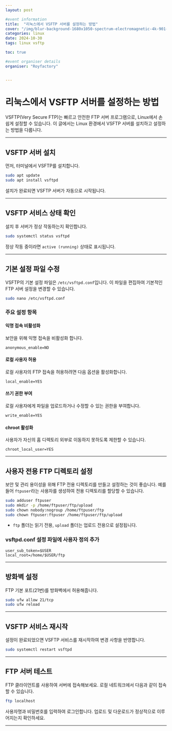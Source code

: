 ```yaml
---
layout: post

#event information
title:  "리눅스에서 VSFTP 서버를 설정하는 방법"
cover: "/img/blur-background-1680x1050-spectrum-electromagnetic-4k-901-1.jpg"
categories: linux
date: 2024-10-30
tags: linux vsftp

toc: true

#event organiser details
organiser: "Royfactory"


---
```


# 리눅스에서 VSFTP 서버를 설정하는 방법

VSFTP(Very Secure FTP)는 빠르고 안전한 FTP 서버 프로그램으로, Linux에서 손쉽게 설정할 수 있습니다. 이 글에서는 Linux 환경에서 VSFTP 서버를 설치하고 설정하는 방법을 다룹니다.

---

## VSFTP 서버 설치

먼저, 터미널에서 VSFTP를 설치합니다.

```bash
sudo apt update
sudo apt install vsftpd
```

설치가 완료되면 VSFTP 서버가 자동으로 시작됩니다.

---

## VSFTP 서비스 상태 확인

설치 후 서버가 정상 작동하는지 확인합니다.

```bash
sudo systemctl status vsftpd
```

정상 작동 중이라면 `active (running)` 상태로 표시됩니다.

---

## 기본 설정 파일 수정

VSFTP의 기본 설정 파일은 `/etc/vsftpd.conf`입니다. 이 파일을 편집하여 기본적인 FTP 서버 설정을 변경할 수 있습니다.

```bash
sudo nano /etc/vsftpd.conf
```

### 주요 설정 항목

#### 익명 접속 비활성화

보안을 위해 익명 접속을 비활성화 합니다.

```plaintext
anonymous_enable=NO
```

#### 로컬 사용자 허용

로컬 사용자의 FTP 접속을 허용하려면 다음 옵션을 활성화합니다.

```plaintext
local_enable=YES
```

#### 쓰기 권한 부여

로컬 사용자에게 파일을 업로드하거나 수정할 수 있는 권한을 부여합니다.

```plaintext
write_enable=YES
```

#### chroot 활성화

사용자가 자신의 홈 디렉토리 외부로 이동하지 못하도록 제한할 수 있습니다.

```plaintext
chroot_local_user=YES
```

---

## 사용자 전용 FTP 디렉토리 설정

보안 및 관리 용이성을 위해 FTP 전용 디렉토리를 만들고 설정하는 것이 좋습니다. 예를 들어 `ftpuser`라는 사용자를 생성하여 전용 디렉토리를 할당할 수 있습니다.

```bash
sudo adduser ftpuser
sudo mkdir -p /home/ftpuser/ftp/upload
sudo chown nobody:nogroup /home/ftpuser/ftp
sudo chown ftpuser:ftpuser /home/ftpuser/ftp/upload
```

* `ftp` 폴더는 읽기 전용, `upload` 폴더는 업로드 전용으로 설정됩니다.

### vsftpd.conf 설정 파일에 사용자 정의 추가

```plaintext
user_sub_token=$USER
local_root=/home/$USER/ftp
```

---

## 방화벽 설정

FTP 기본 포트(21번)를 방화벽에서 허용해줍니다.

```bash
sudo ufw allow 21/tcp
sudo ufw reload
```

---

## VSFTP 서비스 재시작

설정이 완료되었으면 VSFTP 서비스를 재시작하여 변경 사항을 반영합니다.

```bash
sudo systemctl restart vsftpd
```

---

## FTP 서버 테스트

FTP 클라이언트를 사용하여 서버에 접속해보세요. 로컬 네트워크에서 다음과 같이 접속할 수 있습니다.

```bash
ftp localhost
```

사용자명과 비밀번호를 입력하여 로그인합니다. 업로드 및 다운로드가 정상적으로 이루어지는지 확인하세요.

---
